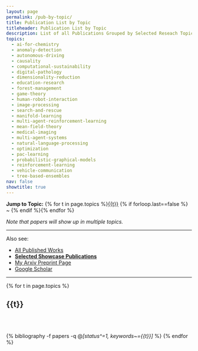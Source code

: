 ```yaml
---
layout: page
permalink: /pub-by-topic/
title: Publication List by Topic
titleheader: Publication List by Topic
description: List of all Publications Grouped by Selected Reseach Topic
topics:
  - ai-for-chemistry
  - anomaly-detection
  - autonomous-driving
  - causality
  - computational-sustainability
  - digital-pathology
  - dimensionality-reduction
  - education-research
  - forest-management
  - game-theory
  - human-robot-interaction
  - image-processing
  - search-and-rescue
  - manifold-learning
  - multi-agent-reinforcement-learning
  - mean-field-theory
  - medical-imaging
  - multi-agent-systems
  - natural-language-processing
  - optimization
  - pac-learning
  - probabilistic-graphical-models
  - reinforcement-learning
  - vehicle-communication
  - tree-based-ensembles
nav: false
showtitle: true
---
```



<b>Jump to Topic:</b> {% for t in page.topics %}<a href="#{{t}}">{{t}}</a> {% if forloop.last==false %} ~ {% endif %}{% endfor %}

*Note that papers will show up in multiple topics.*

<hr/>

Also see:
- [All Published Works](/publications)
- **[Selected Showcase Publications](/showcase)**
- [My Arxiv Preprint Page](https://arxiv.org/search/cs?searchtype=author&query=Crowley%2C+M)
- [Google Scholar](https://scholar.google.ca/citations?user=eL_y80EAAAAJ)

<hr/>

<div class="publications">
{% for t in page.topics %}
  <h2 class="year"><a name="{{t}}">{{t}}</a></h2>
  <br/><br/>
  
  {% bibliography -f papers -q @*[status^=1, keywords~={{t}}]* %}
{% endfor %}


</div>
